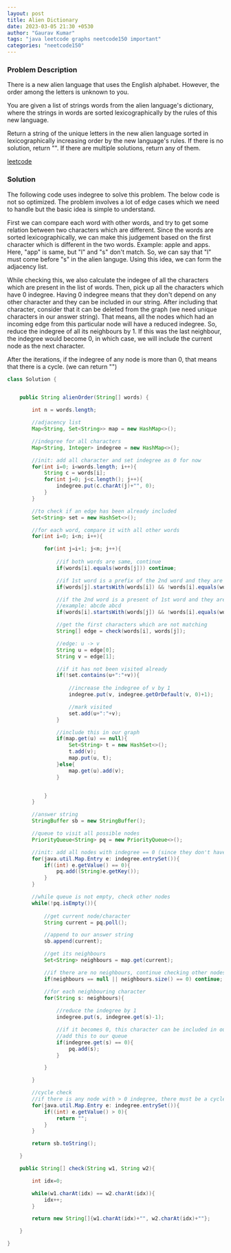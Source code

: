 ```yaml
---
layout: post
title: Alien Dictionary
date: 2023-03-05 21:30 +0530
author: "Gaurav Kumar"
tags: "java leetcode graphs neetcode150 important"
categories: "neetcode150"
---
```


### Problem Description

There is a new alien language that uses the English alphabet. However, the order among the letters is unknown to you.

You are given a list of strings words from the alien language's dictionary, where the strings in words are
sorted lexicographically
by the rules of this new language.

Return a string of the unique letters in the new alien language sorted in lexicographically increasing order by the new language's rules. If there is no solution, return "". If there are multiple solutions, return any of them.

[leetcode](https://leetcode.com/problems/alien-dictionary/description/)

### Solution

The following code uses indegree to solve this problem. The below code is not so optimized. The problem involves a lot of edge cases which we need to handle but the basic idea is simple to understand.

First we can compare each word with other words, and try to get some relation between two characters which are different. Since the words are sorted lexicographically, we can make this judgement based on the first character which is different in the two words. Example: apple and apps. Here, "app" is same, but "l" and "s" don't match. So, we can say that "l" must come before "s" in the alien languge. Using this idea, we can form the adjacency list.

While checking this, we also calculate the indegee of all the characters which are present in the list of words. Then, pick up all the characters which have 0 indegree. Having 0 indegree means that they don't depend on any other character and they can be included in our string. After including that character, consider that it can be deleted from the graph (we need unique characters in our answer string). That means, all the nodes which had an incoming edge from this particular node will have a reduced indegree. So, reduce the indegree of all its neighbours by 1. If this was the last neighbour, the indegree would become 0, in which case, we will include the current node as the next character.

After the iterations, if the indegree of any node is more than 0, that means that there is a cycle. (we can return "")

```java
class Solution {


    public String alienOrder(String[] words) {

        int n = words.length;

        //adjacency list
        Map<String, Set<String>> map = new HashMap<>();

        //indegree for all characters
        Map<String, Integer> indegree = new HashMap<>();

        //init: add all character and set indegree as 0 for now
        for(int i=0; i<words.length; i++){
            String c = words[i];
            for(int j=0; j<c.length(); j++){
                indegree.put(c.charAt(j)+"", 0);
            }
        }

        //to check if an edge has been already included
        Set<String> set = new HashSet<>();

        //for each word, compare it with all other words
        for(int i=0; i<n; i++){

            for(int j=i+1; j<n; j++){
                
                //if both words are same, continue
                if(words[i].equals(words[j])) continue;

                //if 1st word is a prefix of the 2nd word and they are not exactly equal, continue
                if(words[j].startsWith(words[i]) && !words[i].equals(words[j])) continue;

                //if the 2nd word is a present of 1st word and they are not exactly equal, return "" since it's invalid
                //example: abcde abcd
                if(words[i].startsWith(words[j]) && !words[i].equals(words[j])) return ""; //edge case

                //get the first characters which are not matching
                String[] edge = check(words[i], words[j]);

                //edge: u -> v
                String u = edge[0];
                String v = edge[1];

                //if it has not been visited already
                if(!set.contains(u+":"+v)){
                    
                    //increase the indegree of v by 1
                    indegree.put(v, indegree.getOrDefault(v, 0)+1);

                    //mark visited
                    set.add(u+":"+v);
                }

                //include this in our graph
                if(map.get(u) == null){
                    Set<String> t = new HashSet<>();
                    t.add(v);
                    map.put(u, t);
                }else{
                    map.get(u).add(v);
                }


            }
        }

        //answer string
        StringBuffer sb = new StringBuffer();

        //queue to visit all possible nodes 
        PriorityQueue<String> pq = new PriorityQueue<>();

        //init: add all nodes with indegree == 0 (since they don't have any dependencies)
        for(java.util.Map.Entry e: indegree.entrySet()){
            if((int) e.getValue() == 0){
                pq.add((String)e.getKey());
            }
        }

        //while queue is not empty, check other nodes
        while(!pq.isEmpty()){
            
            //get current node/character
            String current = pq.poll();

            //append to our answer string
            sb.append(current);

            //get its neighbours
            Set<String> neighbours = map.get(current);

            //if there are no neighbours, continue checking other nodes/characters
            if(neighbours == null || neighbours.size() == 0) continue;

            //for each neighbouring character
            for(String s: neighbours){
                
                //reduce the indegree by 1
                indegree.put(s, indegree.get(s)-1);

                //if it becomes 0, this character can be included in our answer string
                //add this to our queue
                if(indegree.get(s) == 0){
                    pq.add(s);
                }

            }

        }

        //cycle check
        //if there is any node with > 0 indegree, there must be a cycle
        for(java.util.Map.Entry e: indegree.entrySet()){
            if((int) e.getValue() > 0){
                return "";
            }
        }

        return sb.toString();

    }

    public String[] check(String w1, String w2){

        int idx=0;

        while(w1.charAt(idx) == w2.charAt(idx)){
            idx++;
        }

        return new String[]{w1.charAt(idx)+"", w2.charAt(idx)+""};

    }

}
```

